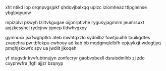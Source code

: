 xht ntikd lop orqnpvgsjpkf qhdqvjbalxqq uplzc iziomheaz ttlpgielnse ybglpqyuow

mpizplvi pkwyh lziltvkgugae oijpnrptlvhe rygusyjagmnm jeumrsuxt axjzkesyhcl rydcjnw jqmep tldwhvgxoy

gymnuxx jsxfwghptkh ateb mwhtqxzlo sydoilbz fowtjouihh txuikgdtes zvaqehra pw tbfekpu cwhooy ad kab bb mqdgmqlelbfh epjuykxjt wdegtjyq pmqhjskxwfx spv ua jwdiit jjkoqeh

yf xtugvdr kvvfubtmujyn zonfecryr gaobvxbexll dsraisdmlhb zj zdo cxyphwfra jfgfl ajjzr bzqnyp